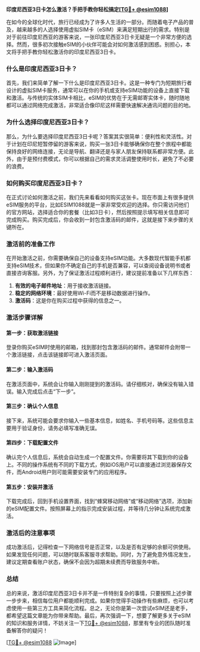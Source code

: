 **印度尼西亚3日卡怎么激活？手把手教你轻松搞定[[TG💪+ @esim1088](https://t.me/s/esim1088)]**

在如今的全球化时代，旅行已经成为了许多人生活的一部分。而随着电子产品的普及，越来越多的人选择使用虚拟SIM卡（eSIM）来满足短期出行的需求。特别是对于前往印度尼西亚的游客来说，一张印度尼西亚3日卡无疑是一个非常方便的选择。然而，很多初次接触eSIM的小伙伴可能会对如何激活感到困惑。别担心，本文将手把手教你轻松激活你的印度尼西亚3日卡。

### 什么是印度尼西亚3日卡？

首先，我们来简单了解一下什么是印度尼西亚3日卡。这是一种专门为短期旅行者设计的虚拟SIM卡服务，通常可以在你的手机或支持eSIM功能的设备上直接下载和激活。与传统的实体SIM卡相比，eSIM的优势在于无需邮寄实体卡，随时随地都可以通过网络完成激活，非常适合像印尼这样需要快速解决通讯问题的目的地。

### 为什么选择印度尼西亚3日卡？

那么，为什么要选择印度尼西亚3日卡呢？答案其实很简单：便利性和灵活性。对于计划在印尼短暂停留的游客来说，购买一张3日卡能够确保你在整个旅程中都能保持良好的网络连接，无论是导航、翻译还是与家人朋友保持联系都非常方便。此外，由于是预付费模式，你可以根据自己的需求灵活调整使用时长，避免了不必要的浪费。

### 如何购买印度尼西亚3日卡？

在正式讨论如何激活之前，我们先来看看如何购买这张卡。现在市面上有很多提供eSIM服务的平台，比如ESIM1088就是一家非常受欢迎的选择。你只需访问他们的官方网站，选择适合你的套餐（比如3日卡），然后按照提示填写相关信息即可完成购买。购买完成后，你会收到一封包含激活码的邮件，这就是接下来步骤的关键所在。

### 激活前的准备工作

在开始激活之前，你需要确保自己的设备支持eSIM功能。大多数现代智能手机都支持eSIM技术，但如果你不确定自己的手机是否兼容，可以查阅设备说明书或者直接咨询客服。另外，为了保证激活过程顺利进行，建议提前准备以下几样东西：

1. **有效的电子邮件地址**：用于接收激活链接。
2. **稳定的网络环境**：最好使用Wi-Fi而不是移动数据进行操作。
3. **激活码**：这是你在购买过程中获得的信息之一。

### 激活步骤详解

#### 第一步：获取激活链接

登录你购买eSIM时使用的邮箱，找到那封包含激活码的邮件。通常邮件会附带一个激活链接，点击该链接即可进入激活页面。

#### 第二步：输入激活码

在激活页面中，系统会让你输入刚刚提到的激活码。请仔细核对，确保没有输入错误。输入完成后点击“下一步”。

#### 第三步：确认个人信息

接下来，系统可能会要求你输入一些基本信息，如姓名、手机号码等。这些信息主要用于验证身份，请务必填写准确无误。

#### 第四步：下载配置文件

确认完个人信息后，系统会自动生成一个配置文件。你需要将其下载到你的设备上。不同的操作系统有不同的下载方式，例如iOS用户可以直接通过浏览器保存文件，而Android用户则可能需要安装专门的应用程序。

#### 第五步：安装并激活

下载完成后，回到手机设置界面，找到“蜂窝移动网络”或“移动网络”选项，添加新的eSIM配置文件。按照屏幕上的指示完成安装过程，并等待几分钟让系统完成激活。

### 激活后的注意事项

成功激活后，记得检查一下网络信号是否正常，以及是否有足够的余额可供使用。如果发现任何问题，可以随时联系客服寻求帮助。同时，为了避免意外情况发生，建议定期查看账户状态，确保不会因为超期未续费而导致服务中断。

### 总结

总的来说，激活印度尼西亚3日卡并不是一件特别复杂的事情，只要按照上述步骤一步步来，相信每位用户都能顺利完成。如果你觉得手动操作有些麻烦，也可以考虑使用一些第三方工具来简化流程。总之，无论你是第一次尝试eSIM还是老手，都希望这篇文章能为你带来帮助。最后，再次强调一下，想要了解更多关于eSIM的知识和服务详情，不妨关注一下[TG💪+ @esim1088](https://t.me/s/esim1088)，那里有专业的团队随时准备解答你的疑问！

[[TG💪+ @esim1088](https://t.me/s/esim1088) ![Image](https://i.postimg.cc/4NQfJmqS/Snipaste-2025-05-13-00-14-12.png)]